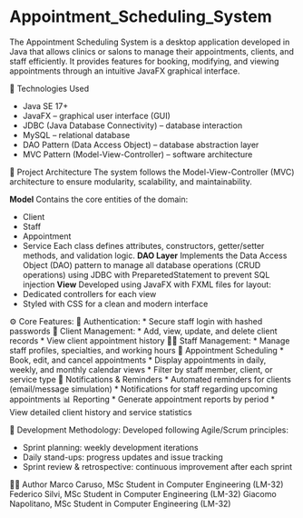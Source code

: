 # Appointment_Scheduling_System
The Appointment Scheduling System is a desktop application developed in Java that allows clinics or salons to manage their appointments, clients, and staff efficiently. It provides features for booking, modifying, and viewing appointments through an intuitive JavaFX graphical interface.

🧩 Technologies Used
  * Java SE 17+
  * JavaFX – graphical user interface (GUI)
  * JDBC (Java Database Connectivity) – database interaction
  * MySQL – relational database
  * DAO Pattern (Data Access Object) – database abstraction layer
  * MVC Pattern (Model-View-Controller) – software architecture

🧱 Project Architecture
The system follows the Model-View-Controller (MVC) architecture to ensure modularity, scalability, and maintainability.

**Model**
Contains the core entities of the domain:
  * Client
  * Staff
  * Appointment
  * Service
Each class defines attributes, constructors, getter/setter methods, and validation logic.
**DAO Layer**
Implements the Data Access Object (DAO) pattern to manage all database operations (CRUD operations) using JDBC with PreparetedStatement to prevent SQL injection
**View**
Developed using JavaFX with FXML files for layout:
  * Dedicated controllers for each view
  * Styled with CSS for a clean and modern interface

⚙️ Core Features:
  🔐 Authentication: 
    * Secure staff login with hashed passwords
  👥 Client Management:
    * Add, view, update, and delete client records
    * View client appointment history
  👨‍⚕️ Staff Management:
    * Manage staff profiles, specialties, and working hours
  📅 Appointment Scheduling
    * Book, edit, and cancel appointments
    * Display appointments in daily, weekly, and monthly calendar views
    * Filter by staff member, client, or service type
  🔔 Notifications & Reminders
    * Automated reminders for clients (email/message simulation)
    * Notifications for staff regarding upcoming appointments
  📊 Reporting
    * Generate appointment reports by period
    * View detailed client history and service statistics

🧭 Development Methodology:
Developed following Agile/Scrum principles:
  * Sprint planning: weekly development iterations
  * Daily stand-ups: progress updates and issue tracking
  * Sprint review & retrospective: continuous improvement after each sprint

👨‍💻 Author
Marco Caruso, MSc Student in Computer Engineering (LM-32)
Federico Silvi, MSc Student in Computer Engineering (LM-32)
Giacomo Napolitano, MSc Student in Computer Engineering (LM-32)
